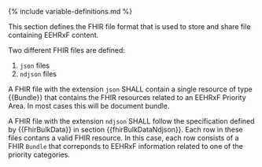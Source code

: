 {% include variable-definitions.md %}

This section defines the FHIR file format that is used to store and share file containing EEHRxF content.

Two different FHIR files are defined:

1. `json` files
2. `ndjson` files

A FHIR file with the extension `json` SHALL contain a single resource of type {{Bundle}} that contains the FHIR resources related to an EEHRxF Priority Area. In most cases this will be document bundle.

A FHIR file with the extension `ndjson` SHALL follow the specification defined by {{FhirBulkData}} in section {{fhirBulkDataNdjson}}. Each row in these files contans a valid FHIR resource. In this case, each row consists of a FHIR `Bundle` that correponds to EEHRxF information related to one of the priority categories.